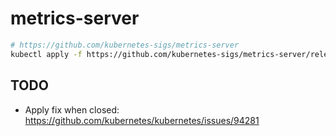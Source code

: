 # metrics-server

```sh
# https://github.com/kubernetes-sigs/metrics-server
kubectl apply -f https://github.com/kubernetes-sigs/metrics-server/releases/download/v0.3.7/components.yaml
```

## TODO

- Apply fix when closed: https://github.com/kubernetes/kubernetes/issues/94281
